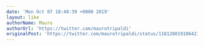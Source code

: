 ```yaml
---
date: 'Mon Oct 07 18:48:39 +0000 2019'
layout: like
authorName: Mauro
authorUrl: 'https://twitter.com/maurotripaldi'
originalPost: 'https://twitter.com/maurotripaldi/status/1181280191064215552'
---
```

